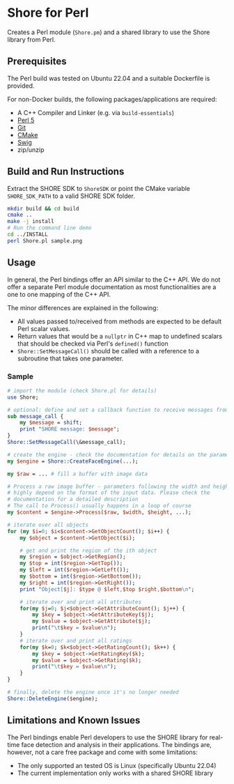 # Shore for Perl
Creates a Perl module (`Shore.pm`)  and a shared library to use the Shore 
library from Perl.

## Prerequisites
The Perl build was tested on Ubuntu 22.04 and a suitable Dockerfile is
provided.

For non-Docker builds, the following packages/applications are required:
* A C++ Compiler and Linker  (e.g. via `build-essentials`)
* [Perl 5](https://perl.org)
* [Git](https://git-scm.com/)
* [CMake](https://cmake.org/)
* [Swig](https://swig.org)
* zip/unzip

## Build and Run Instructions
Extract the SHORE SDK to `ShoreSDK` or point the CMake variable `SHORE_SDK_PATH`
to a valid SHORE SDK folder.

```bash
mkdir build && cd build
cmake ..
make -j install
# Run the command line demo
cd ../INSTALL
perl Shore.pl sample.png

```

## Usage

In general, the Perl bindings offer an API similar to the C++ API. We do not 
offer a separate Perl module documentation as most functionalities are a 
one to one mapping of the C++ API.

The minor differences are explained in the following:
* All values passed to/received from methods are expected to be default
  Perl scalar values.
* Return values that would be a `nullptr` in C++ map to undefined scalars that
  should be checked via Perl's `defined()` function
* `Shore::SetMessageCall()` should be called with a reference to a subroutine
  that takes one parameter.


### Sample
```perl
# import the module (check Shore.pl for details)
use Shore;

# optional: define and set a callback function to receive messages from SHORE
sub message_call {
    my $message = shift;
    print "SHORE message: $message";
}
Shore::SetMessageCall(\&message_call);

# create the engine - check the documentation for details on the parameters
my $engine = Shore::CreateFaceEngine(...);

my $raw = ... # fill a buffer with image data

# Process a raw image buffer - parameters following the width and height
# highly depend on the format of the input data. Please check the
# documentation for a detailed description
# The call to Process() usually happens in a loop of course
my $content = $engine->Process($raw, $width, $height, ...);

# iterate over all objects
for (my $i=0; $i<$content->GetObjectCount(); $i++) {
    my $object = $content->GetObject($i);

    # get and print the region of the ith object
    my $region = $object->GetRegion();
    my $top = int($region->GetTop());
    my $left = int($region->GetLeft());
    my $bottom = int($region->GetBottom());
    my $right = int($region->GetRight());
    print "Object[$j]: $type @ $left,$top $right,$bottom\n";

    # iterate over and print all attributes
    for(my $j=0; $j<$object->GetAttributeCount(); $j++) {
        my $key = $object->GetAttributeKey($j);
        my $value = $object->GetAttribute($j);
        print("\t$key = $value\n");
    }
    # iterate over and print all ratings
    for(my $k=0; $k<$object->GetRatingCount(); $k++) {
        my $key = $object->GetRatingKey($k);
        my $value = $object->GetRating($k);
        print("\t$key = $value\n");
    }
}

# finally, delete the engine once it's no longer needed 
Shore::DeleteEngine($engine);

```


## Limitations and Known Issues
The Perl bindings enable Perl developers to use the SHORE library for real-time
face detection and analysis in their applications. The bindings are, however,
not a care free package and come with some limitations:

* The only supported an tested OS is Linux (specifically Ubuntu 22.04)
* The current implementation only works with a shared SHORE library

